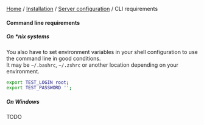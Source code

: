 [Home](/README.md) / [Installation](../projectConfiguration.md) / [Server configuration](../serverConfiguration.md) / CLI requirements

#### Command line requirements

##### On *nix systems

You also have to set environment variables in your shell configuration to use the command line in good conditions.<br>
It may be `~/.bashrc`, `~/.zshrc` or another location depending on your environment.  
```bash
export TEST_LOGIN root;
export TEST_PASSWORD '';
```
##### On Windows

TODO
